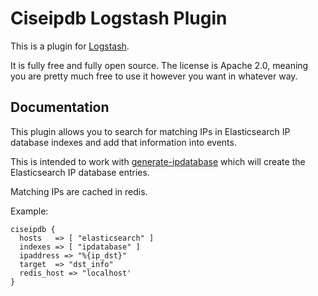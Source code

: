 # Ciseipdb Logstash Plugin

This is a plugin for [Logstash](https://github.com/elastic/logstash).

It is fully free and fully open source. The license is Apache 2.0, meaning you are pretty much free to use it however you want in whatever way.

## Documentation

This plugin allows you to search for matching IPs in Elasticsearch IP database indexes and add that information into events.

This is intended to work with [generate-ipdatabase](https://github.com/sohonetlabs/generate-ipdatabase) which will create the Elasticsearch IP database entries.

Matching IPs are cached in redis.

Example:

    ciseipdb {
      hosts   => [ "elasticsearch" ]
      indexes => [ "ipdatabase" ]
      ipaddress => "%{ip_dst}"
      target  => "dst_info"
      redis_host => "localhost'
    }
